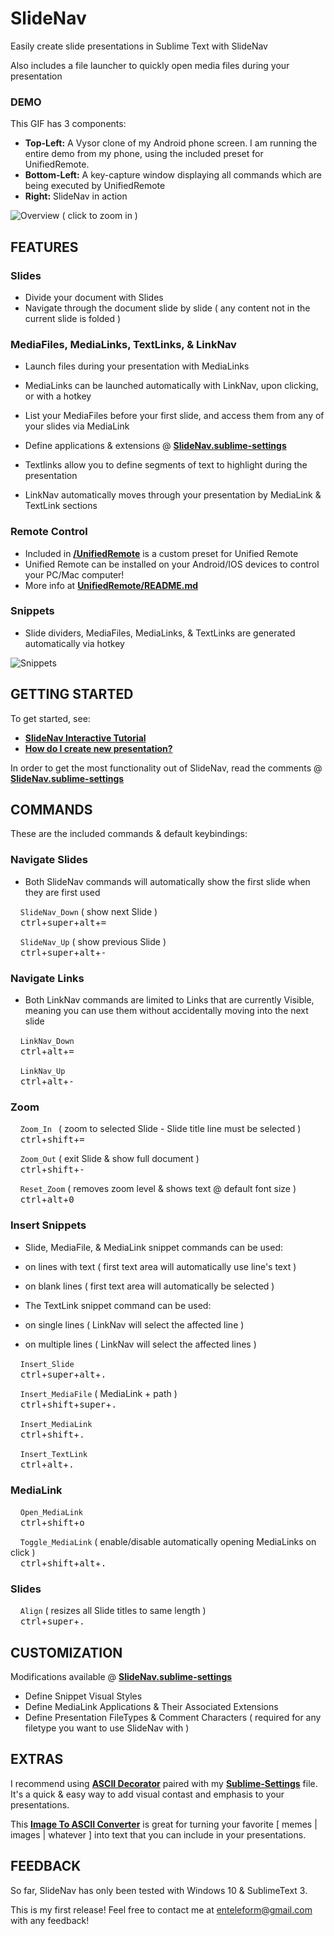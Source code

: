 
# SlideNav

Easily create slide presentations in Sublime Text with SlideNav

Also includes a file launcher to quickly open media files during your presentation

### DEMO

This GIF has 3 components:
* __Top-Left:__ A Vysor clone of my Android phone screen.  I am running the entire demo from my phone, using the included preset for UnifiedRemote.
* __Bottom-Left:__ A key-capture window displaying all commands which are being executed by UnifiedRemote
* __Right:__ SlideNav in action

![Overview](https://raw.githubusercontent.com/Enteleform/_README_RESOURCES/master/ST_SlideNav/Overview.gif)
( click to zoom in )

## FEATURES

### Slides

* Divide your document with Slides
* Navigate through the document slide by slide ( any content not in the current slide is folded )

### MediaFiles, MediaLinks, TextLinks, & LinkNav

* Launch files during your presentation with MediaLinks
 * MediaLinks can be launched automatically with LinkNav, upon clicking, or with a hotkey
 * List your MediaFiles before your first slide, and access them from any of your slides via MediaLink
 * Define applications & extensions @ __[SlideNav.sublime-settings](https://github.com/Enteleform/ST_SlideNav/blob/master/SlideNav.sublime-settings#L127)__

* Textlinks allow you to define segments of text to highlight during the presentation  

* LinkNav automatically moves through your presentation by MediaLink & TextLink sections

### Remote Control

* Included in __[/UnifiedRemote](https://github.com/Enteleform/ST_SlideNav/tree/master/UnifiedRemote)__ is a custom preset for Unified Remote
* Unified Remote can be installed on your Android/IOS devices to control your PC/Mac computer!
* More info at __[UnifiedRemote/README.md](https://github.com/Enteleform/ST_SlideNav/blob/master/UnifiedRemote/README.md)__

### Snippets

* Slide dividers, MediaFiles, MediaLinks, & TextLinks are generated automatically via hotkey

![Snippets](https://raw.githubusercontent.com/Enteleform/_README_RESOURCES/master/ST_SlideNav/Snippets.gif)

## GETTING STARTED

To get started, see:
* __[SlideNav Interactive Tutorial](https://github.com/Enteleform/ST_SlideNav/blob/master/Tutorial/%5BSlideNav%5D%20Tutorial.py)__
* __[How do I create new presentation?](https://github.com/Enteleform/ST_SlideNav/issues/1)__

In order to get the most functionality out of SlideNav, read the comments @ __[SlideNav.sublime-settings](https://github.com/Enteleform/ST_SlideNav/blob/master/SlideNav.sublime-settings)__

## COMMANDS

These are the included commands & default keybindings:

### Navigate Slides

* Both SlideNav commands will automatically show the first slide when they are first used

&nbsp;&nbsp;&nbsp;&nbsp;`SlideNav_Down` ( show next Slide )  
&nbsp;&nbsp;&nbsp;&nbsp;<kbd>ctrl</kbd>+<kbd>super</kbd>+<kbd>alt</kbd>+<kbd>=</kbd>

&nbsp;&nbsp;&nbsp;&nbsp;`SlideNav_Up` ( show previous Slide )  
&nbsp;&nbsp;&nbsp;&nbsp;<kbd>ctrl</kbd>+<kbd>super</kbd>+<kbd>alt</kbd>+<kbd>-</kbd>

### Navigate Links

* Both LinkNav commands are limited to Links that are currently Visible, meaning you can use them without accidentally moving into the next slide

&nbsp;&nbsp;&nbsp;&nbsp;`LinkNav_Down`  
&nbsp;&nbsp;&nbsp;&nbsp;<kbd>ctrl</kbd>+<kbd>alt</kbd>+<kbd>=</kbd>

&nbsp;&nbsp;&nbsp;&nbsp;`LinkNav_Up`  
&nbsp;&nbsp;&nbsp;&nbsp;<kbd>ctrl</kbd>+<kbd>alt</kbd>+<kbd>-</kbd>

### Zoom

&nbsp;&nbsp;&nbsp;&nbsp;`Zoom_In ` ( zoom to selected Slide - Slide title line must be selected )  
&nbsp;&nbsp;&nbsp;&nbsp;<kbd>ctrl</kbd>+<kbd>shift</kbd>+<kbd>=</kbd>

&nbsp;&nbsp;&nbsp;&nbsp;`Zoom_Out` ( exit Slide & show full document )  
&nbsp;&nbsp;&nbsp;&nbsp;<kbd>ctrl</kbd>+<kbd>shift</kbd>+<kbd>-</kbd>

&nbsp;&nbsp;&nbsp;&nbsp;`Reset_Zoom` ( removes zoom level & shows text @ default font size )  
&nbsp;&nbsp;&nbsp;&nbsp;<kbd>ctrl</kbd>+<kbd>alt</kbd>+<kbd>0</kbd>

### Insert Snippets

* Slide, MediaFile, & MediaLink snippet commands can be used:
 * on lines with text ( first text area will automatically use line's text )
 * on blank lines     ( first text area will automatically be selected )

* The TextLink snippet command can be used:
 * on single lines ( LinkNav will select the affected line )
 * on multiple lines ( LinkNav will select the affected lines )

&nbsp;&nbsp;&nbsp;&nbsp;`Insert_Slide`  
&nbsp;&nbsp;&nbsp;&nbsp;<kbd>ctrl</kbd>+<kbd>super</kbd>+<kbd>alt</kbd>+<kbd>.</kbd>

&nbsp;&nbsp;&nbsp;&nbsp;`Insert_MediaFile` ( MediaLink + path )  
&nbsp;&nbsp;&nbsp;&nbsp;<kbd>ctrl</kbd>+<kbd>shift</kbd>+<kbd>super</kbd>+<kbd>.</kbd>

&nbsp;&nbsp;&nbsp;&nbsp;`Insert_MediaLink`  
&nbsp;&nbsp;&nbsp;&nbsp;<kbd>ctrl</kbd>+<kbd>shift</kbd>+<kbd>.</kbd>

&nbsp;&nbsp;&nbsp;&nbsp;`Insert_TextLink`  
&nbsp;&nbsp;&nbsp;&nbsp;<kbd>ctrl</kbd>+<kbd>alt</kbd>+<kbd>.</kbd>

### MediaLink

&nbsp;&nbsp;&nbsp;&nbsp;`Open_MediaLink`  
&nbsp;&nbsp;&nbsp;&nbsp;<kbd>ctrl</kbd>+<kbd>shift</kbd>+<kbd>o</kbd>

&nbsp;&nbsp;&nbsp;&nbsp;`Toggle_MediaLink` ( enable/disable automatically opening MediaLinks on click )  
&nbsp;&nbsp;&nbsp;&nbsp;<kbd>ctrl</kbd>+<kbd>shift</kbd>+<kbd>alt</kbd>+<kbd>.</kbd>

### Slides

&nbsp;&nbsp;&nbsp;&nbsp;`Align` ( resizes all Slide titles to same length )  
&nbsp;&nbsp;&nbsp;&nbsp;<kbd>ctrl</kbd>+<kbd>super</kbd>+<kbd>.</kbd>

## CUSTOMIZATION

Modifications available @ __[SlideNav.sublime-settings](https://github.com/Enteleform/ST_SlideNav/blob/master/SlideNav.sublime-settings)__

* Define Snippet Visual Styles
* Define MediaLink Applications & Their Associated Extensions
* Define Presentation FileTypes & Comment Characters ( required for any filetype you want to use SlideNav with )

## EXTRAS

I recommend using __[ASCII Decorator](https://packagecontrol.io/packages/ASCII%20Decorator)__ paired with my __[Sublime-Settings](https://github.com/Enteleform/ST_SlideNav/blob/master/ASCII%20Decorator/ASCII%20Decorator.sublime-settings)__ file.
It's a quick & easy way to add visual contast and emphasis to your presentations.

This __[Image To ASCII Converter](http://www.text-image.com/convert/ascii.html)__ is great for turning your favorite [ memes | images | whatever ] into text that you can include in your presentations.

## FEEDBACK

So far, SlideNav has only been tested with Windows 10 & SublimeText 3.

This is my first release! Feel free to contact me at enteleform@gmail.com with any feedback!

